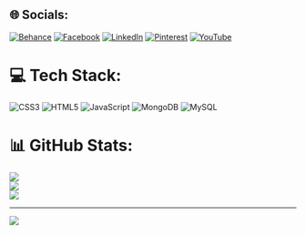 
## 🌐 Socials:
[![Behance](https://img.shields.io/badge/Behance-1769ff?logo=behance&logoColor=white)](https://behance.net/developertapos) [![Facebook](https://img.shields.io/badge/Facebook-%231877F2.svg?logo=Facebook&logoColor=white)](https://facebook.com/developertapos) [![LinkedIn](https://img.shields.io/badge/LinkedIn-%230077B5.svg?logo=linkedin&logoColor=white)](https://linkedin.com/in/developertapos) [![Pinterest](https://img.shields.io/badge/Pinterest-%23E60023.svg?logo=Pinterest&logoColor=white)](https://pinterest.com/developertapos) [![YouTube](https://img.shields.io/badge/YouTube-%23FF0000.svg?logo=YouTube&logoColor=white)](https://youtube.com/@developertapos) 

# 💻 Tech Stack:
![CSS3](https://img.shields.io/badge/css3-%231572B6.svg?style=flat&logo=css3&logoColor=white) ![HTML5](https://img.shields.io/badge/html5-%23E34F26.svg?style=flat&logo=html5&logoColor=white) ![JavaScript](https://img.shields.io/badge/javascript-%23323330.svg?style=flat&logo=javascript&logoColor=%23F7DF1E) ![MongoDB](https://img.shields.io/badge/MongoDB-%234ea94b.svg?style=flat&logo=mongodb&logoColor=white) ![MySQL](https://img.shields.io/badge/mysql-%2300f.svg?style=flat&logo=mysql&logoColor=white)
# 📊 GitHub Stats:
![](https://github-readme-stats.vercel.app/api?username=Developertaposroy&theme=blueberry&hide_border=false&include_all_commits=false&count_private=false)<br/>
![](https://github-readme-streak-stats.herokuapp.com/?user=Developertaposroy&theme=blueberry&hide_border=false)<br/>
![](https://github-readme-stats.vercel.app/api/top-langs/?username=Developertaposroy&theme=blueberry&hide_border=false&include_all_commits=false&count_private=false&layout=compact)

---
[![](https://visitcount.itsvg.in/api?id=Developertaposroy&icon=0&color=0)](https://visitcount.itsvg.in)

<!-- Proudly created with GPRM ( https://gprm.itsvg.in ) -->
